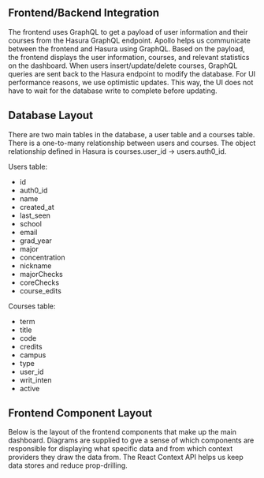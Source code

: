 ## Frontend/Backend Integration
The frontend uses GraphQL to get a payload of user information and their courses from the Hasura GraphQL endpoint. Apollo helps us communicate between the frontend and Hasura using GraphQL. Based on the payload, the frontend displays the user information, courses, and relevant statistics on the dashboard. When users insert/update/delete courses, GraphQL queries are sent back to the Hasura endpoint to modify the database. For UI performance reasons, we use optimistic updates. This way, the UI does not have to wait for the database write to complete before updating.

## Database Layout
There are two main tables in the database, a user table and a courses table. There is a one-to-many relationship between users and courses. The object relationship defined in Hasura is courses.user_id -> users.auth0_id.

Users table:
- id
- auth0_id
- name
- created_at
- last_seen
- school
- email
- grad_year
- major
- concentration
- nickname
- majorChecks
- coreChecks
- course_edits

Courses table:
- term
- title
- code
- credits
- campus
- type
- user_id
- writ_inten
- active

## Frontend Component Layout
Below is the layout of the frontend components that make up the main dashboard. Diagrams are supplied to gve a sense of which components are responsible for displaying what specific data and from which context providers they draw the data from. The React Context API helps us keep data stores and reduce prop-drilling.


